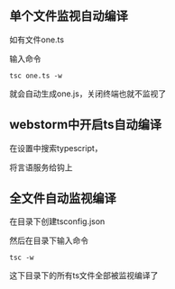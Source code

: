 ## 单个文件监视自动编译

如有文件one.ts

输入命令

```node
tsc one.ts -w
```

就会自动生成one.js，关闭终端也就不监视了

## webstorm中开启ts自动编译

在设置中搜索typescript，

将言语服务给钩上

## 全文件自动监视编译

在目录下创建tsconfig.json

然后在目录下输入命令

```
tsc -w
```

这下目录下的所有ts文件全部被监视编译了
